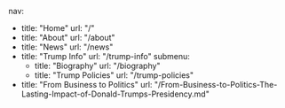nav:
  - title: "Home"
    url: "/"
  - title: "About"
    url: "/about"
  - title: "News"
    url: "/news"
  - title: "Trump Info"
    url: "/trump-info"
    submenu:
      - title: "Biography"
        url: "/biography"
      - title: "Trump Policies"
        url: "/trump-policies"
  - title: "From Business to Politics"
    url: "/From-Business-to-Politics-The-Lasting-Impact-of-Donald-Trumps-Presidency.md"

